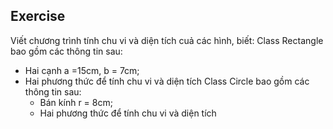 ## Exercise
Viết chương trình tính chu vi và diện tích cuả các hình, biết:
Class Rectangle bao gồm các thông tin sau:
+ Hai cạnh a =15cm, b = 7cm;
+ Hai phương thức để tính chu vi và diện tích 
Class Circle bao gồm các thông tin sau:
  + Bán kính r = 8cm;
  + Hai phương thức để tính chu vi và diện tích 